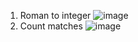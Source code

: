 1. Roman to integer
![image](https://github.com/user-attachments/assets/8f9e6144-243a-4add-b1c3-acf756159917)
2. Count matches
![image](https://github.com/user-attachments/assets/74f28a92-c370-408a-9006-d2737337c0b9)


